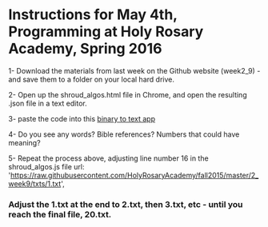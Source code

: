# Instructions for May 4th, Programming at Holy Rosary Academy, Spring 2016


1- Download the materials from last week on the Github website (week2_9) - and save them to a folder on your local hard drive.

2- Open up the shroud_algos.html file in Chrome, and open the resulting .json file in a text editor.

3- paste the code into this [binary to text app](http://www.unit-conversion.info/texttools/convert-text-to-binary/)

4- Do you see any words? Bible references? Numbers that could have meaning?

5- Repeat the process above, adjusting line number 16 in the shroud_algos.js file
      url: 'https://raw.githubusercontent.com/HolyRosaryAcademy/fall2015/master/2_week9/txts/1.txt',
			
### Adjust the 1.txt at the end to 2.txt, then 3.txt, etc - until you reach the final file, 20.txt.